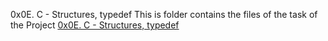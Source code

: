 0x0E. C - Structures, typedef
This is folder contains the files of the task of the Project [0x0E. C - Structures, typedef](https://alx-intranet.hbtn.io/projects/225)
